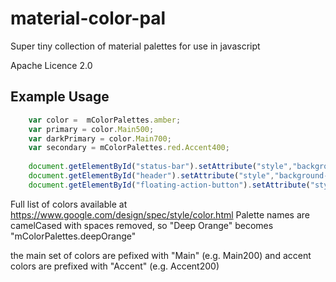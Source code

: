 # material-color-pal
Super tiny collection of material palettes for use in javascript

Apache Licence 2.0

## Example Usage
```javascript
    var color =  mColorPalettes.amber;
    var primary = color.Main500;
    var darkPrimary = color.Main700;
    var secondary = mColorPalettes.red.Accent400;
    
    document.getElementById("status-bar").setAttribute("style","background-color:" + darkPrimary +";");
    document.getElementById("header").setAttribute("style","background-color:" + primary +";");
    document.getElementById("floating-action-button").setAttribute("style","background-color:" + primary +";");
```
Full list of colors available at https://www.google.com/design/spec/style/color.html
Palette names are camelCased with spaces removed, so "Deep Orange" becomes "mColorPalettes.deepOrange"

the main set of colors are pefixed with "Main" (e.g. Main200) and accent colors are prefixed with "Accent" (e.g. Accent200)

